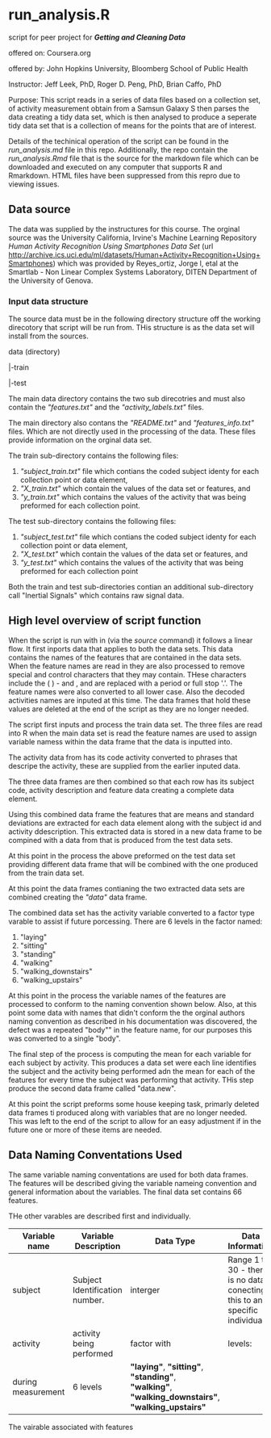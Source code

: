 run_analysis.R
=================================
script for peer project for ***Getting and Cleaning Data***

offered on:  Coursera.org

offered by:  John Hopkins University, Bloomberg School of Public Health

Instructor:  Jeff Leek, PhD, Roger D. Peng, PhD, Brian Caffo, PhD

Purpose:      This script reads in a series of data files based on a collection 
set, of activity measurement obtain from a Samsun Galaxy S then parses the data
creating a tidy data set, which is then analysed to produce a seperate tidy data 
set that is a collection of means for the points that are of interest.

Details of the techinical operation of the script can be found in the *run_analysis.md*
file in this repo. Additionally, the repo contain the *run_analysis.Rmd* file that
is the source for the markdown file which can be downloaded and executed on any
computer that supports R and Rmarkdown. HTML files have been suppressed from this
repro due to viewing issues.

## Data source
The data was supplied by the instructures for this course. The orginal source
was the University California, Irvine's  Machine Learning Repository *Human 
Activity Recognition Using Smartphones Data Set* 
(url http://archive.ics.uci.edu/ml/datasets/Human+Activity+Recognition+Using+Smartphones) 
which was provided by Reyes_ortiz, Jorge l, etal at the Smartlab - Non Linear 
Complex Systems Laboratory, DITEN Department of the University of Genova.

### Input data structure
The source data must be in the following directory structure off the working 
direcotory that script will be run from. THis structure is as the data set
will install from the sources.

data  (directory)

 |-train
 
 |-test
 
The main data directory contains the two sub direcotries and must also contain
the *"features.txt"* and the  *"activity_labels.txt"* files.

The main directory also contans the *"README.txt"* and *"features_info.txt"*
files. Which are not directly used in the processing of the data. These files
provide information on the orginal data set.

The train sub-directory contains the following files:

1. *"subject_train.txt"* file which contians the coded subject identy for each collection point or data element,
2. *"X_train.txt"* which contain the values of the data set or features, and
3. *"y_train.txt"* which contains the values of the activity that was being preformed for each collection point.

The test sub-directory contains the following files:

1. *"subject_test.txt"* file which contians the coded subject identy for each collection point or data element,
2. *"X_test.txt"* which contain the values of the data set or features, and
3. *"y_test.txt"* which contains the values of the activity that was being preformed for each collection point

Both the train and test sub-directories contian an additional sub-directory call
"Inertial Signals" which contains raw signal data.

## High level overview of script function

When the script is run with in (via the *source* command) it follows a linear 
flow. It first inports data that applies to both the data sets. This data contains
the names of the features that are contained in the data sets. When the feature
names are read in they are also processed to remove special and control characters
that they may contain. THese characters include the ( ) - and , and are 
replaced with a period or full stop '.'. The feature names were also converted 
to all lower case. Also the decoded activities names are inputed at this time. 
The data frames that hold these values are deleted at the end of the script as
they are no longer needed.

The script first inputs and process the train data set. The three files are read
into R when the main data set is read the feature names are used to assign variable 
namess within the data frame that the data is inputted into. 

The activity data from has its code activity converted to phrases that descripe
the activity, these are supplied from the earlier inputed data.

The three data frames are then combined so that each row has its subject code, 
activity description and feature data creating a complete data element.

Using this combined data frame the features that are means and standard deviations
are extracted for each data element along with the subject id and activity
ddescription. This extracted data is stored in a new data frame to be compined 
with a data from that is produced from the test data sets.

At this point in the process the above preformed on the test data set providing 
different data frame that will be combined with the one produced from the train
data set.

At this point the data frames contianing the two extracted data sets are combined
creating the *"data"* data frame. 

The combined data set has the activity variable converted to a factor type varable
to assist if future porcessing. There are 6 levels in the factor named:

1. "laying"
1. "sitting"
1. "standing"
1. "walking"
1. "walking_downstairs"
1. "walking_upstairs"

At this point in the process the variable names of the features are processed
to conform to the naming convention shown below. Also, at this point some data
with names that didn't conform the the orginal authors naming convention as
described in his documentation was discovered, the defect was a repeated "body""
in the feature name, for our purposes this was converted to a single "body".

The final step of the process is computing the mean for each variable for 
each subject by activity. This produces a data set were each line identifies
the subject and the activity being performed adn the mean for each of the
features for every time the subject was performing that activity. THis step
produce the second data frame called "data.new".

At this point the script preforms some house keeping task, primarly deleted
data frames ti produced along with variables that are no longer needed. This was
left to the end of the script to allow for an easy adjustment if in the future 
one or more of these items are needed.

## Data Naming Conventations Used

The same variable naming conventations are used for both data frames. The features
will be described giving the variable nameing convention and general information about the variables. The final data set contains 66 features.

THe other varables are described first and individually.

Variable name|Variable Description    |Data Type    |Data Information|
-------------------|----------------------------------|---------------|----------------|
subject | Subject Identification number.|interger|Range 1 to 30 - there is no data conecting this to an specific individual|
activity|activity being performed |factor with |levels: 
 |during measurement|6 levels | **"laying"**, **"sitting"**, **"standing"**,  **"walking"**, **"walking_downstairs"**, **"walking_upstairs"**
 
The vairable associated with features
        
